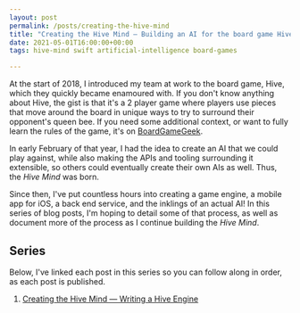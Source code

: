 ```yaml
---
layout: post
permalink: /posts/creating-the-hive-mind
title: "Creating the Hive Mind — Building an AI for the board game Hive"
date: 2021-05-01T16:00:00+00:00
tags: hive-mind swift artificial-intelligence board-games

---
```


At the start of 2018, I introduced my team at work to the board game, Hive, which they quickly became enamoured with. If you don't know anything about Hive, the gist is that it's a 2 player game where players use pieces that move around the board in unique ways to try to surround their opponent's queen bee. If you need some additional context, or want to fully learn the rules of the game, it's on [BoardGameGeek](https://boardgamegeek.com/boardgame/2655/hive).

In early February of that year, I had the idea to create an AI that we could play against, while also making the APIs and tooling surrounding it extensible, so others could eventually create their own AIs as well. Thus, the _Hive Mind_ was born.

Since then, I've put countless hours into creating a game engine, a mobile app for iOS, a back end service, and the inklings of an actual AI! In this series of blog posts, I'm hoping to detail some of that process, as well as document more of the process as I continue building the _Hive Mind_.

## Series

Below, I've linked each post in this series so you can follow along in order, as each post is published.

1. [Creating the Hive Mind — Writing a Hive Engine](/posts/writing-a-hive-engine)

